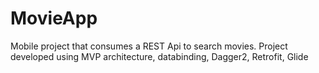 # MovieApp
Mobile project that consumes a REST Api to search movies. Project developed using MVP architecture, databinding, Dagger2, Retrofit, Glide

